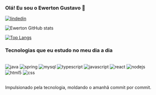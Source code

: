 ### Olá! Eu sou o Ewerton Gustavo 👋

[![lindedin](https://img.shields.io/badge/LinkedIn-0077B5?style=for-the-badge&logo=linkedin&logoColor=white)](https://www.linkedin.com/in/ewerton-gustavo/)

![Ewerton GitHub stats](https://github-readme-stats.vercel.app/api?username=Ewerton51&show_icons=true&theme=onedark)

[![Top Langs](https://github-readme-stats.vercel.app/api/top-langs/?username=Ewerton51)](https://github.com/anuraghazra/github-readme-stats)

### Tecnologias que eu estudo no meu dia a dia

<div style="display: inline_block"><br/>
<img align="center" alt="java" src="https://img.shields.io/badge/Java-ED8B00?style=for-the-badge&logo=openjdk&logoColor=white" />
<img align="center" alt="spring" src="https://img.shields.io/badge/Spring-6DB33F?style=for-the-badge&logo=spring&logoColor=white" />
<img align="center" alt="mysql" src="https://img.shields.io/badge/MySQL-005C84?style=for-the-badge&logo=mysql&logoColor=white" />
<img align="center" alt="typescript" src="https://img.shields.io/badge/TypeScript-007ACC?style=for-the-badge&logo=typescript&logoColor=white" />
<img align="center" alt="javascript" src="https://img.shields.io/badge/JavaScript-323330?style=for-the-badge&logo=javascript&logoColor=F7DF1E" />
<img align="center" alt="react" src="https://img.shields.io/badge/React-20232A?style=for-the-badge&logo=react&logoColor=61DAFB" />
<img align="center" alt="nodejs" src="https://img.shields.io/badge/Node.js-43853D?style=for-the-badge&logo=node.js&logoColor=white" />
<img align="center" alt="html5" src="https://img.shields.io/badge/HTML5-E34F26?style=for-the-badge&logo=html5&logoColor=white" />
<img align="center" alt="css" src="https://img.shields.io/badge/CSS3-1572B6?style=for-the-badge&logo=css3&logoColor=white" />
</div><br/>

Impulsionado pela tecnologia, moldando o amanhã commit por commit.

